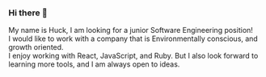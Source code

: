 ### Hi there 👋
My name is Huck, I am looking for a junior Software Engineering position! <br>
I would like to work with a company that is Environmentally conscious, and growth oriented.<br>
I enjoy working with React, JavaScript, and Ruby. But I also look forward to learning more tools, and I am always open to ideas.

<!--
**ginestah/ginestah** is a ✨ _special_ ✨ repository because its `README.md` (this file) appears on your GitHub profile.

Here are some ideas to get you started:

- 🔭 I’m currently working on ...
- 🌱 I’m currently learning ...
- 👯 I’m looking to collaborate on ...
- 🤔 I’m looking for help with ...
- 💬 Ask me about ...
- 📫 How to reach me: ...
- 😄 Pronouns: ...
- ⚡ Fun fact: ...
-->
